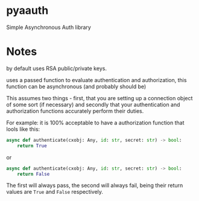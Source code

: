 # pyaauth

Simple Asynchronous Auth library



# Notes

by default uses RSA public/private keys.

uses a passed function to evaluate authentication and authorization, this function can be asynchronous (and probably should be)

This assumes two things - first, that you are setting up a connection object of some sort (if necessary) and secondly that your authentication and authorization functions accurately perform their duties.

For example: it is 100% acceptable to have a authorization function that lools like this:

```py
async def authenticate(cxobj: Any, id: str, secret: str) -> bool:
    return True
```
or
```py
async def authenticate(cxobj: Any, id: str, secret: str) -> bool:
    return False
```


The first will always pass, the second will always fail, being their return values are ```True``` and ```False``` respectively.